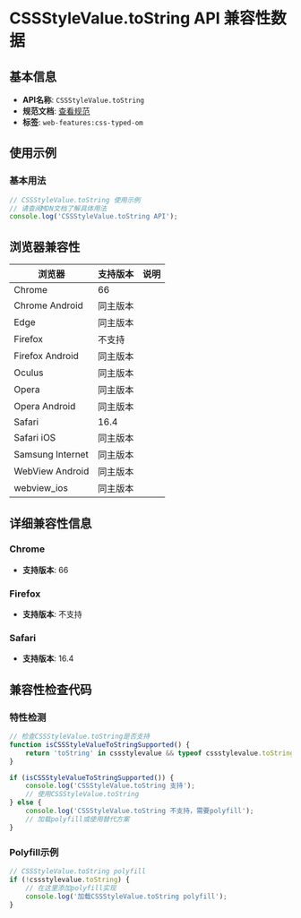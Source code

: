# CSSStyleValue.toString API 兼容性数据

## 基本信息

- **API名称**: `CSSStyleValue.toString`
- **规范文档**: [查看规范](https://drafts.css-houdini.org/css-typed-om/#stylevalue-serialization)
- **标签**: `web-features:css-typed-om`

## 使用示例

### 基本用法

```javascript
// CSSStyleValue.toString 使用示例
// 请查阅MDN文档了解具体用法
console.log('CSSStyleValue.toString API');
```

## 浏览器兼容性

| 浏览器 | 支持版本 | 说明 |
|--------|----------|------|
| Chrome | 66 |  |
| Chrome Android | 同主版本 |  |
| Edge | 同主版本 |  |
| Firefox | 不支持 |  |
| Firefox Android | 同主版本 |  |
| Oculus | 同主版本 |  |
| Opera | 同主版本 |  |
| Opera Android | 同主版本 |  |
| Safari | 16.4 |  |
| Safari iOS | 同主版本 |  |
| Samsung Internet | 同主版本 |  |
| WebView Android | 同主版本 |  |
| webview_ios | 同主版本 |  |

## 详细兼容性信息

### Chrome

- **支持版本**: 66

### Firefox

- **支持版本**: 不支持

### Safari

- **支持版本**: 16.4

## 兼容性检查代码

### 特性检测

```javascript
// 检查CSSStyleValue.toString是否支持
function isCSSStyleValueToStringSupported() {
    return 'toString' in cssstylevalue && typeof cssstylevalue.toString === 'function';
}

if (isCSSStyleValueToStringSupported()) {
    console.log('CSSStyleValue.toString 支持');
    // 使用CSSStyleValue.toString
} else {
    console.log('CSSStyleValue.toString 不支持，需要polyfill');
    // 加载polyfill或使用替代方案
}
```

### Polyfill示例

```javascript
// CSSStyleValue.toString polyfill
if (!cssstylevalue.toString) {
    // 在这里添加polyfill实现
    console.log('加载CSSStyleValue.toString polyfill');
}
```

